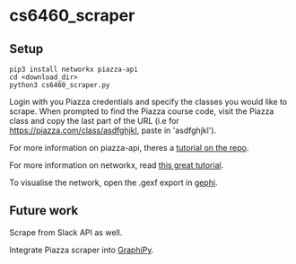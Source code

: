 # cs6460_scraper


## Setup
```
pip3 install networkx piazza-api
cd <download_dir>
python3 cs6460_scraper.py
```

Login with you Piazza credentials and specify the classes you would like to scrape.
When prompted to find the Piazza course code, visit the Piazza class and copy the last part of the URL (i.e for https://piazza.com/class/asdfghjkl, paste in \'asdfghjkl\').

For more information on piazza-api, theres a [tutorial on the repo](https://github.com/hfaran/piazza-api).

For more information on networkx, read [this great tutorial](https://programminghistorian.org/en/lessons/exploring-and-analyzing-network-data-with-python).

To visualise the network, open the .gexf export in [gephi](https://gephi.org/users/download/).


## Future work
Scrape from Slack API as well.

Integrate Piazza scraper into [GraphiPy](https://pypi.org/project/GraphiPy/).
